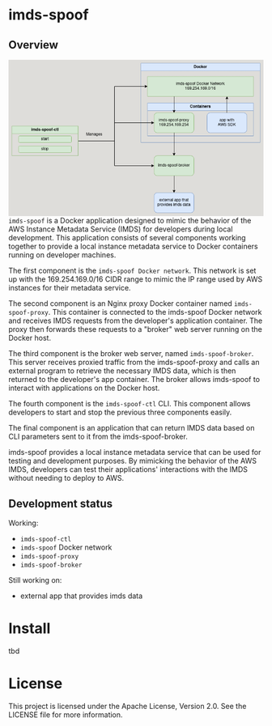 # imds-spoof

## Overview

<img align="right" src="imds-spoof.drawio.png" alt="imds-spoof overview">

`imds-spoof` is a Docker application designed to mimic the behavior of the AWS Instance Metadata Service (IMDS) for developers during local development. This application consists of several components working together to provide a local instance metadata service to Docker containers running on developer machines.

The first component is the `imds-spoof Docker network`. This network is set up with the 169.254.169.0/16 CIDR range to mimic the IP range used by AWS instances for their metadata service.

The second component is an Nginx proxy Docker container named `imds-spoof-proxy`. This container is connected to the imds-spoof Docker network and receives IMDS requests from the developer's application container. The proxy then forwards these requests to a "broker" web server running on the Docker host.

The third component is the broker web server, named `imds-spoof-broker`. This server receives proxied traffic from the imds-spoof-proxy and calls an external program to retrieve the necessary IMDS data, which is then returned to the developer's app container. The broker allows imds-spoof to interact with applications on the Docker host.

The fourth component is the `imds-spoof-ctl` CLI. This component allows developers to start and stop the previous three components easily.

The final component is an application that can return IMDS data based on CLI parameters sent to it from the imds-spoof-broker.

imds-spoof provides a local instance metadata service that can be used for testing and development purposes. By mimicking the behavior of the AWS IMDS, developers can test their applications' interactions with the IMDS without needing to deploy to AWS.

## Development status

Working:
- `imds-spoof-ctl`
- `imds-spoof` Docker network
- `imds-spoof-proxy`
- `imds-spoof-broker`

Still working on:
- external app that provides imds data

# Install

tbd

# License

This project is licensed under the Apache License, Version 2.0. See the LICENSE file for more information.